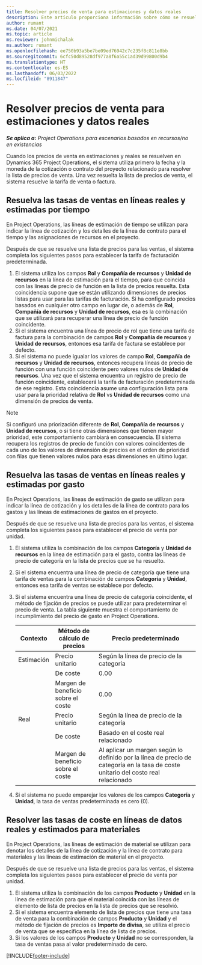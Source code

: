 ```yaml
---
title: Resolver precios de venta para estimaciones y datos reales
description: Este artículo proporciona información sobre cómo se resuelven los tipos de venta para estimaciones y datos reales del proyecto.
author: rumant
ms.date: 04/07/2021
ms.topic: article
ms.reviewer: johnmichalak
ms.author: rumant
ms.openlocfilehash: ee750b93a5be7be09ed76942c7c235f8c811e8bb
ms.sourcegitcommit: 6cfc50d89528df977a8f6a55c1ad39d99800d9b4
ms.translationtype: HT
ms.contentlocale: es-ES
ms.lasthandoff: 06/03/2022
ms.locfileid: "8911847"
---
```

# <a name="resolve-sales-prices-for-estimates-and-actuals"></a>Resolver precios de venta para estimaciones y datos reales

_**Se aplica a:** Project Operations para escenarios basados en recursos/no en existencias_

Cuando los precios de venta en estimaciones y reales se resuelven en Dynamics 365 Project Operations, el sistema utiliza primero la fecha y la moneda de la cotización o contrato del proyecto relacionado para resolver la lista de precios de venta. Una vez resuelta la lista de precios de venta, el sistema resuelve la tarifa de venta o factura.

## <a name="resolve-sales-rates-on-actual-and-estimate-lines-for-time"></a>Resuelva las tasas de ventas en líneas reales y estimadas por tiempo

En Project Operations, las líneas de estimación de tiempo se utilizan para indicar la línea de cotización y los detalles de la línea de contrato para el tiempo y las asignaciones de recursos en el proyecto.

Después de que se resuelve una lista de precios para las ventas, el sistema completa los siguientes pasos para establecer la tarifa de facturación predeterminada.

1. El sistema utiliza los campos **Rol** y **Compañía de recursos** y **Unidad de recursos** en la línea de estimación para el tiempo, para que coincida con las líneas de precio de función en la lista de precios resuelta. Esta coincidencia supone que se están utilizando dimensiones de precios listas para usar para las tarifas de facturación. Si ha configurado precios basados en cualquier otro campo en lugar de, o además de **Rol**, **Compañía de recursos** y **Unidad de recursos**, esa es la combinación que se utilizará para recuperar una línea de precio de función coincidente.
2. Si el sistema encuentra una línea de precio de rol que tiene una tarifa de factura para la combinación de campos **Rol** y **Compañía de recursos** y **Unidad de recursos**, entonces esa tarifa de factura se establece por defecto.
3. Si el sistema no puede igualar los valores de campo **Rol**, **Compañía de recursos** y **Unidad de recursos**, entonces recupera líneas de precio de función con una función coincidente pero valores nulos de **Unidad de recursos**. Una vez que el sistema encuentra un registro de precio de función coincidente, establecerá la tarifa de facturación predeterminada de ese registro. Esta coincidencia asume una configuración lista para usar para la prioridad relativa de **Rol** vs **Unidad de recursos** como una dimensión de precios de venta.

> [!NOTE]
> Si configuró una priorización diferente de **Rol**, **Compañía de recursos** y **Unidad de recursos**, o si tiene otras dimensiones que tienen mayor prioridad, este comportamiento cambiará en consecuencia. El sistema recupera los registros de precio de función con valores coincidentes de cada uno de los valores de dimensión de precios en el orden de prioridad con filas que tienen valores nulos para esas dimensiones en último lugar.

## <a name="resolve-sales-rates-on-actual-and-estimate-lines-for-expense"></a>Resuelva las tasas de ventas en líneas reales y estimadas por gasto

En Project Operations, las líneas de estimación de gasto se utilizan para indicar la línea de cotización y los detalles de la línea de contrato para los gastos y las líneas de estimaciones de gastos en el proyecto.

Después de que se resuelve una lista de precios para las ventas, el sistema completa los siguientes pasos para establecer el precio de venta por unidad.

1. El sistema utiliza la combinación de los campos **Categoría** y **Unidad de recursos** en la línea de estimación para el gasto, contra las líneas de precio de categoría en la lista de precios que se ha resuelto.
2. Si el sistema encuentra una línea de precio de categoría que tiene una tarifa de ventas para la combinación de campos **Categoría** y **Unidad**, entonces esa tarifa de ventas se establece por defecto.
3. Si el sistema encuentra una línea de precio de categoría coincidente, el método de fijación de precios se puede utilizar para predeterminar el precio de venta. La tabla siguiente muestra el comportamiento de incumplimiento del precio de gasto en Project Operations.

    | Contexto | Método de cálculo de precios | Precio predeterminado |
    | --- | --- | --- |
    | Estimación | Precio unitario | Según la línea de precio de la categoría |
    | &nbsp; | De coste | 0.00 |
    | &nbsp; | Margen de beneficio sobre el coste | 0.00 |
    | Real | Precio unitario | Según la línea de precio de la categoría |
    | &nbsp; | De coste | Basado en el coste real relacionado |
    | &nbsp; | Margen de beneficio sobre el coste | Al aplicar un margen según lo definido por la línea de precio de categoría en la tasa de coste unitario del costo real relacionado |

4. Si el sistema no puede emparejar los valores de los campos **Categoría** y **Unidad**, la tasa de ventas predeterminada es cero (0).

## <a name="resolve-sales-rates-on-actual-and-estimate-lines-for-material"></a>Resolver las tasas de coste en líneas de datos reales y estimados para materiales

En Project Operations, las líneas de estimación de material se utilizan para denotar los detalles de la línea de cotización y la línea de contrato para materiales y las líneas de estimación de material en el proyecto.

Después de que se resuelve una lista de precios para las ventas, el sistema completa los siguientes pasos para establecer el precio de venta por unidad.

1. El sistema utiliza la combinación de los campos **Producto** y **Unidad** en la línea de estimación para que el material coincida con las líneas de elemento de lista de precios en la lista de precios que se resolvió.
2. Si el sistema encuentra elemento de lista de precios que tiene una tasa de venta para la combinación de campos **Producto** y **Unidad** y el método de fijación de precios es **Importe de divisa**, se utiliza el precio de venta que se especifica en la línea de lista de precios.
3. Si los valores de los campos **Producto** y **Unidad** no se corresponden, la tasa de ventas pasa al valor predeterminado de cero.



[!INCLUDE[footer-include](../includes/footer-banner.md)]
